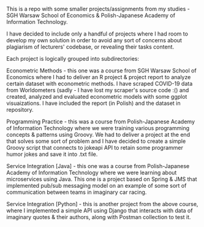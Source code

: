 This is a repo with some smaller projects/assignments from my studies - SGH Warsaw School of Economics & Polish-Japanese Academy of Information Technology.

I have decided to include only a handful of projects where I had room to develop my own solution in order to avoid any sort of concerns about plagiarism of lecturers' codebase, or revealing their tasks content.

Each project is logically grouped into subdirectories:

Econometric Methods - this one was a course from SGH Warsaw School of Economics where I had to deliver an R project & project report to analyze certain dataset with econometric methods. I have scraped COVID-19 data from Worldometers (sadly - I have lost my scraper's source code :() and created, analyzed and evaluated econometric models with some ggplot visuaizations. I have included the report (in Polish) and the dataset in repository.

Programming Practice - this was a course from Polish-Japanese Academy of Information Technology where we were training various programming concepts & patterns using Groovy. We had to deliver a project at the end that solves some sort of problem and I have decided to create a simple Groovy script that connects to jokeapi API to retain some programmer humor jokes and save it into .txt file.

Service Integration [Java] - this one was a course from Polish-Japanese Academy of Information Technology where we were learning about microservices using Java. This one is a project based on Spring & JMS that implemented pub/sub messaging model on an example of some sort of communication between teams in imaginary car racing.

Service Integration [Python] - this is another project from the above course, where I implemented a simple API using Django that interacts with data of imaginary quotes & their authors, along with Postman collection to test it.
